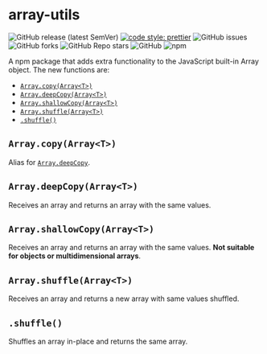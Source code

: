 # array-utils

![GitHub release (latest SemVer)](https://img.shields.io/github/v/release/Touratica/array-utils)
[![code style: prettier](https://img.shields.io/badge/code_style-prettier-ff69b4.svg?style=flat)](https://github.com/prettier/prettier)
![GitHub issues](https://img.shields.io/github/issues/Touratica/array-utils)
![GitHub forks](https://img.shields.io/github/forks/Touratica/array-utils)
![GitHub Repo stars](https://img.shields.io/github/stars/Touratica/array-utils)
![GitHub](https://img.shields.io/github/license/Touratica/array-utils)
![npm](https://img.shields.io/npm/dw/@touratica/array-utils)

A npm package that adds extra functionality to the JavaScript built-in Array object. The new functions are:

- [`Array.copy(Array<T>)`](#arraydeepcopyarrayt)
- [`Array.deepCopy(Array<T>)`](#arraydeepcopyarrayt)
- [`Array.shallowCopy(Array<T>)`](#arraydeepcopyarrayt)
- [`Array.shuffle(Array<T>)`](#arrayshufflearrayt)
- [`.shuffle()`](#shuffle)

## `Array.copy(Array<T>)`

Alias for [`Array.deepCopy`](#arraydeepcopyarrayt).

## `Array.deepCopy(Array<T>)`

Receives an array and returns an array with the same values.

## `Array.shallowCopy(Array<T>)`

Receives an array and returns an array with the same values. **Not suitable for objects or multidimensional arrays**.

## `Array.shuffle(Array<T>)`

Receives an array and returns a new array with same values shuffled.

## `.shuffle()`

Shuffles an array in-place and returns the same array.
